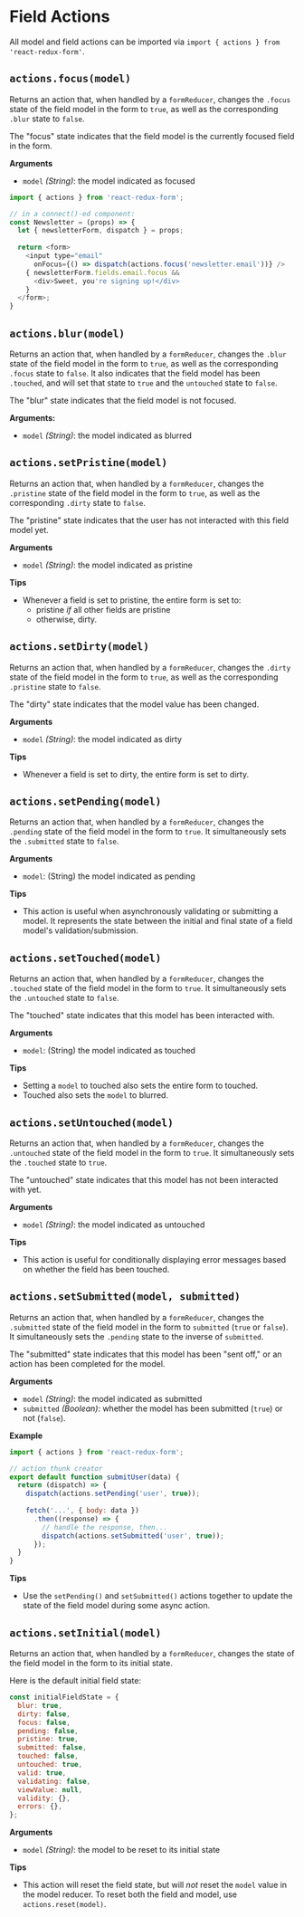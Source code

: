 # Field Actions

All model and field actions can be imported via `import { actions } from 'react-redux-form'`.

## `actions.focus(model)`
Returns an action that, when handled by a `formReducer`, changes the `.focus` state of the field model in the form to `true`, as well as the corresponding `.blur` state to `false`.

The "focus" state indicates that the field model is the currently focused field in the form.

**Arguments**
- `model` _(String)_: the model indicated as focused

```js
import { actions } from 'react-redux-form';

// in a connect()-ed component:
const Newsletter = (props) => {
  let { newsletterForm, dispatch } = props;
  
  return <form>
    <input type="email"
      onFocus={() => dispatch(actions.focus('newsletter.email'))} />
    { newsletterForm.fields.email.focus &&
      <div>Sweet, you're signing up!</div>
    }
  </form>;
}
```

## `actions.blur(model)`
Returns an action that, when handled by a `formReducer`, changes the `.blur` state of the field model in the form to `true`, as well as the corresponding `.focus` state to `false`. It also indicates that the field model has been `.touched`, and will set that state to `true` and the `untouched` state to `false`.

The "blur" state indicates that the field model is not focused.

**Arguments:**
- `model` _(String)_: the model indicated as blurred

## `actions.setPristine(model)`
Returns an action that, when handled by a `formReducer`, changes the `.pristine` state of the field model in the form to `true`, as well as the corresponding `.dirty` state to `false`.

The "pristine" state indicates that the user has not interacted with this field model yet.

**Arguments**
- `model` _(String)_: the model indicated as pristine

**Tips**
- Whenever a field is set to pristine, the entire form is set to:
  - pristine _if_ all other fields are pristine
  - otherwise, dirty.

## `actions.setDirty(model)`
Returns an action that, when handled by a `formReducer`, changes the `.dirty` state of the field model in the form to `true`, as well as the corresponding `.pristine` state to `false`.

The "dirty" state indicates that the model value has been changed.

**Arguments**
- `model` _(String)_: the model indicated as dirty

**Tips**
- Whenever a field is set to dirty, the entire form is set to dirty.

## `actions.setPending(model)`
Returns an action that, when handled by a `formReducer`, changes the `.pending` state of the field model in the form to `true`. It simultaneously sets the `.submitted` state to `false`.

**Arguments**
- `model`: (String) the model indicated as pending

**Tips**
- This action is useful when asynchronously validating or submitting a model. It represents the state between the initial and final state of a field model's validation/submission.

## `actions.setTouched(model)`
Returns an action that, when handled by a `formReducer`, changes the `.touched` state of the field model in the form to `true`. It simultaneously sets the `.untouched` state to `false`.

The "touched" state indicates that this model has been interacted with.

**Arguments**
- `model`: (String) the model indicated as touched

**Tips**
- Setting a `model` to touched also sets the entire form to touched.
- Touched also sets the `model` to blurred.

## `actions.setUntouched(model)`
Returns an action that, when handled by a `formReducer`, changes the `.untouched` state of the field model in the form to `true`. It simultaneously sets the `.touched` state to `true`.

The "untouched" state indicates that this model has not been interacted with yet.

**Arguments**
- `model` _(String)_: the model indicated as untouched

**Tips**
- This action is useful for conditionally displaying error messages based on whether the field has been touched.

## `actions.setSubmitted(model, submitted)`
Returns an action that, when handled by a `formReducer`, changes the `.submitted` state of the field model in the form to `submitted` (`true` or `false`). It simultaneously sets the `.pending` state to the inverse of `submitted`.

The "submitted" state indicates that this model has been "sent off," or an action has been completed for the model.

**Arguments**
- `model` _(String)_: the model indicated as submitted
- `submitted` _(Boolean)_: whether the model has been submitted (`true`) or not (`false`).

**Example**
```js
import { actions } from 'react-redux-form';

// action thunk creator
export default function submitUser(data) {
  return (dispatch) => {
    dispatch(actions.setPending('user', true));
    
    fetch('...', { body: data })
      .then((response) => {
        // handle the response, then...
        dispatch(actions.setSubmitted('user', true));
      });
  }
}
```

**Tips**
- Use the `setPending()` and `setSubmitted()` actions together to update the state of the field model during some async action.

## `actions.setInitial(model)`
Returns an action that, when handled by a `formReducer`, changes the state of the field model in the form to its initial state.

Here is the default initial field state:

```js
const initialFieldState = {
  blur: true,
  dirty: false,
  focus: false,
  pending: false,
  pristine: true,
  submitted: false,
  touched: false,
  untouched: true,
  valid: true,
  validating: false,
  viewValue: null,
  validity: {},
  errors: {},
};
```

**Arguments**
- `model` _(String)_: the model to be reset to its initial state

**Tips**
- This action will reset the field state, but will _not_ reset the `model` value in the model reducer. To reset both the field and model, use `actions.reset(model)`.